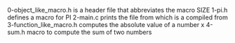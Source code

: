 0-object_like_macro.h is a header file that abbreviates the macro SIZE
1-pi.h defines a macro for PI
2-main.c prints the file from which is a compiled from
3-function_like_macro.h computes the absolute value of a number x
4-sum.h macro to compute the sum of two numbers
